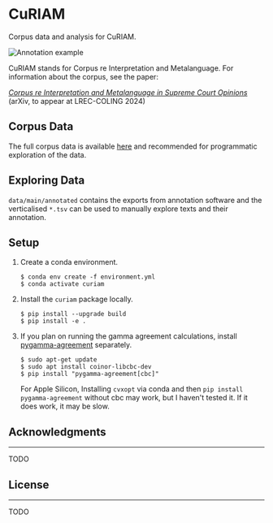 # CuRIAM

Corpus data and analysis for CuRIAM.

![Annotation example](example.png)

CuRIAM stands for Corpus re Interpretation and Metalanguage. For information about the corpus, see the paper:

 [_Corpus re Interpretation and Metalanguage in Supreme Court Opinions_](https://arxiv.org/abs/2305.14719) (arXiv, to appear at LREC-COLING 2024)


## Corpus Data
The full corpus data is available [here](/corpus/) and recommended for programmatic exploration of the data.

## Exploring Data
`data/main/annotated` contains the exports from annotation software and the verticalised `*.tsv` can be used to manually explore texts and their annotation.

## Setup
1. Create a conda environment.
    ```
    $ conda env create -f environment.yml
    $ conda activate curiam
    ```

2. Install the `curiam` package locally.
    ```
    $ pip install --upgrade build
    $ pip install -e .
    ```

3. If you plan on running the gamma agreement calculations, install [pygamma-agreement](https://pypi.org/project/pygamma-agreement/) separately.

    ```
    $ sudo apt-get update
    $ sudo apt install coinor-libcbc-dev
    $ pip install "pygamma-agreement[cbc]"
    ```

    For Apple Silicon, Installing `cvxopt` via conda and then `pip install pygamma-agreement` without cbc may work, but I haven't tested it. If it does work, it may be slow.

## Acknowledgments
---
TODO

## License
---
TODO